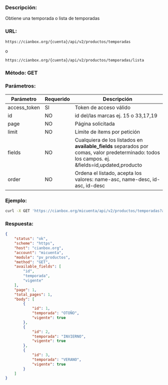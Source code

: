 ### Descripción:

Obtiene una temporada o lista de temporadas

### URL:

`https://cianbox.org/{cuenta}/api/v2/productos/temporadas`

o

`https://cianbox.org/{cuenta}/api/v2/productos/temporadas/lista`

### Método: GET

### Parámetros:

|Parámetro    |Requerido |Descripción                                   |
|-------------|----------|----------------------------------------------|
|access_token |SI        |Token de acceso válido                        |
|id           |NO        |id del/las marcas ej. 15 o 33,17,19           |
|page         |NO        |Página solicitada                             |
|limit        |NO        |Límite de ítems por petición                  |
|fields       |NO        |Cualquiera de los listados en **available_fields** separados por comas, valor predeterminado: todos los campos. ej. &fields=id,updated,producto|
|order        |NO        |Ordena el listado, acepta los valores: name-asc, name-desc, id-asc, id-desc|


### Ejemplo:
```bash
curl -X GET 'https://cianbox.org/micuenta/api/v2/productos/temporadas?access_token=CBX_AT-TcIHdWOvdpIMNsXG...'
```
### Respuesta:

```json
{
    "status": "ok",
    "scheme": "https",
    "host": "cianbox.org",
    "account": "micuenta",
    "module": "pv_productos",
    "method": "GET",
    "available_fields": [
        "id",
        "temporada",
        "vigente"
    ],
    "page": 1,
    "total_pages": 1,
    "body": [
        {
            "id": 1,
            "temporada": "OTOÑO",
            "vigente": true
        },
        {
            "id": 2,
            "temporada": "INVIERNO",
            "vigente": true
        },
        {
            "id": 3,
            "temporada": "VERANO",
            "vigente": true
        }
    ]
}
```